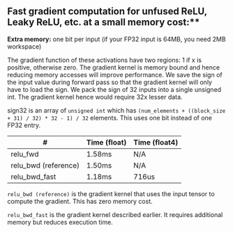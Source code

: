 ## Fast gradient computation for unfused ReLU, Leaky ReLU, etc. at a small memory cost:**

**Extra memory:** one bit per input (if your FP32 input is 64MB, you need 2MB workspace)

The gradient function of these activations have two regions: 1 if x is positive, otherwise zero. The gradient kernel is memory bound and hence reducing memory accesses will improve performance. We save the sign of the input value during forward pass so that the gradient kernel will only have to load the sign. We pack the sign of 32 inputs into a single unsigned int. The gradient kernel hence would require 32x lesser data.

sign32 is an array of `unsigned int` which has `(num_elements + ((block_size + 31) / 32) * 32 - 1) / 32` elements. This uses one bit instead of one FP32 entry.

\#                         | Time (float) | Time (float4)
-------------------------- | ------------ | -----------------
relu_fwd                   | 1.58ms       | N/A
relu_bwd (reference)       | 1.50ms       | N/A
relu_bwd_fast              | 1.18ms       | 716us

`relu_bwd (reference)` is the gradient kernel that uses the input tensor to compute the gradient. This has zero memory cost.

`relu_bwd_fast` is the gradient kernel described earlier. It requires additional memory but reduces execution time.